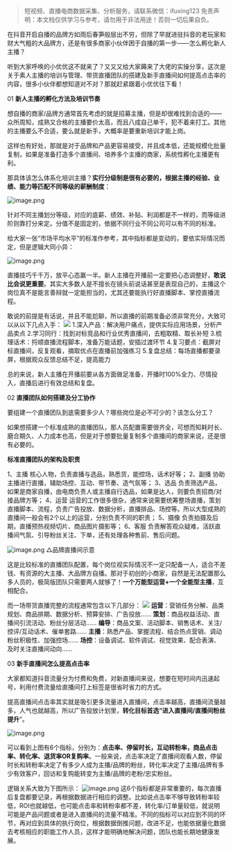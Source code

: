 

> 短视频、直播电商数据采集、分析服务，请联系微信：ifuxing123
> 免责声明：本文档仅供学习与参考，请勿用于非法用途！否则一切后果自负。



在抖音开启自播的品牌方如雨后春笋般层出不穷，但除了早就进驻抖音的老玩家和财大气粗的大品牌方，还是有很多商家小伙伴困于自播的第一步——怎么孵化新人主播？

听到大家呼唤的小优优这不就来了？又又又给大家薅来了大佬的实操分享，这次是关于素人主播的培训与管理、带货直播团队的搭建及新手直播间如何提高点击率的内容，很多小伙伴都想知道对不对？那就赶紧跟着小优优往下看！

01
**新人主播的孵化方法及培训节奏**

想自播的商家/品牌方通常首先考虑的就是招募主播，但是却很难找到合适的——众所周知，成熟又合格的主播要价太高，而且八成自己单干，犯不着来打工。其他的主播要么不合适，要么就是新手，大概率是要重新培训才能上岗。

这样也有好处，那就是对于品牌和产品更容易接受，并且成本低，还能规模化批量复制，如果是准备打造多个直播间、培养多个主播的商家，系统性孵化主播更有利。

那具体该怎么体系化培训主播？**实行分级制是很有必要的，根据主播的经验、业绩、能力等匹配不同等级的薪酬制度**：

![image.png](https://cdn.nlark.com/yuque/0/2021/png/97322/1621838145783-267f5f9f-bd57-4cfe-95ee-fdace08a6cb9.png#clientId=ud2ccae6f-8a7c-4&from=paste&height=202&id=u710551cf&margin=%5Bobject%20Object%5D&name=image.png&originHeight=404&originWidth=603&originalType=binary&size=136499&status=done&style=none&taskId=u68be6e2d-00b2-4aa0-a4fc-0c36c9d8d68&width=301.5)

针对不同主播划分等级，对应的底薪、绩效、补贴、利润都是不一样的，而等级进阶则靠打分来定。分值不是固定的，依据不同行业不同公司可以有不同的标准。

给大家一张“市场平均水平”的标准作参考，其中指标都是变动的，要依实际情况而定，但是逻辑大同小异：

![image.png](https://cdn.nlark.com/yuque/0/2021/png/97322/1621838154901-cfffaee7-628c-4871-858b-29d2e729dd31.png#clientId=ud2ccae6f-8a7c-4&from=paste&height=214&id=u5c12fcf9&margin=%5Bobject%20Object%5D&name=image.png&originHeight=428&originWidth=638&originalType=binary&size=165477&status=done&style=none&taskId=ua135cdf0-e793-4c4d-a55f-4200f45ba7c&width=319)

直播技巧千千万，放平心态赢一半。新人主播在开播前一定要把心态调整好，**敢说比会说更重要**。其实大多数人是不擅长在镜头前说话甚至是表现自己的，主播这个岗位真不是能言善辩就一定能担当的，尤其还要能执行好直播脚本、掌控直播流程。

敢说的前提是有话说，并且不能尬聊，所以直播的前期准备必须非常充分，大致可以从以下几点入手：
![](https://cdn.nlark.com/yuque/0/2021/gif/97322/1621838122745-e8c63009-8868-428d-ab5d-18edea046884.gif#clientId=ud2ccae6f-8a7c-4&from=paste&height=23&id=ufd0fe63c&margin=%5Bobject%20Object%5D&originHeight=46&originWidth=306&originalType=url&status=done&style=none&taskId=u58e9f0ce-8d3f-4aa4-af1b-c5746f11257&width=153)
1.深入产品：解决用户痛点，提供实际应用场景，分析产品卖点
2.学习同行：找到对标竞品和行业优秀直播间，去粗取精、取长补短
3.梳理话术：捋顺直播流程脚本，准备万能话题，安插过渡环节
4.复习要点：截屏对标直播间，反复观看，摘取优点在直播前加强练习
5.复盘总结：每场直播都要录屏，根据观众反馈总结不足，提高能力

总的来说，新人主播在开播前要从各方面做足准备，开播时100%全力、尽情投入，直播后进行有效总结和复盘。

02
**直播团队如何搭建及分工协作**

要组建一个直播团队到底需要多少人？哪些岗位是必不可少的？该怎么分工？

如果想搭建一个标准成熟的直播团队，那人员配置需要很齐全，可想而知耗时长、磨合期久、人力成本也高，但是对于想要批量复制多个直播间的商家来说，还是很有必要的。

**标准直播团队的架构及职责**


1、主播
核心人物，负责直播与选品，熟悉货，能控场，话术好等；
2、副播
协助主播进行直播，辅助场控、互动、带节奏、造气氛等；
3、选品
负责筛选产品，如果是商家自播，由电商负责人或主播自行选品，如果是达人，则要负责招商/对接品牌方等；
4、运营
运营的工作很多很杂，通常来说需要统筹整场直播，策划直播脚本、流程，负责广告投放、数据分析，直播排品、场控等。所以大型成熟的直播间一般会有2个以上的运营，分别负责不同的职责；
5、摄像
负责拍摄及后期，直播预热视频切片、商品图片摄影等；
6、客服
负责解答观众疑难，活跃直播间气氛、引导粉丝关注、下单，还有处理各种售前、售后问题。

![image.png](https://cdn.nlark.com/yuque/0/2021/png/97322/1621838183743-b5b5aacb-0fa0-47b0-b33e-2c39369a3c1a.png#clientId=ud2ccae6f-8a7c-4&from=paste&height=1023&id=u407b5d7a&margin=%5Bobject%20Object%5D&name=image.png&originHeight=2045&originWidth=1080&originalType=binary&size=2861931&status=done&style=none&taskId=u4c9af556-e78e-44e4-af49-d750fd75212&width=540)
△品牌直播间示意

这是比较标准的直播团队配置，每个岗位视实际情况不一定只配备一人，适合不差钱、有资源的大主播、大品牌方自播。那对于初创的小商家，自然是无法配置那么多人员的，极简版团队只需要两人就够了！**一个万能型运营+一个全能型主播**，互相配合。

而一场带货直播完整的流程通常包含以下几部分：
![](https://cdn.nlark.com/yuque/0/2021/gif/97322/1621838123664-e7bdf978-c1da-4ae5-a3b0-8b111af44e8b.gif#clientId=ud2ccae6f-8a7c-4&from=paste&height=23&id=u3f655d2e&margin=%5Bobject%20Object%5D&originHeight=46&originWidth=306&originalType=url&status=done&style=none&taskId=ua8560339-0dbe-41d0-8923-8bb01384f39&width=153)
**运营**：营销任务分解、品类规划、商品排期、数据分析、预算安排、广告投放……
**策划**：商品权益活动、直播间引流活动、粉丝分层活动……
**编导**：商品文案、活动脚本、销售话术、关注/控评/互动话术、催单套路……
**主播**：熟悉产品、掌握流程、结合热点营销、调动粉丝积极性、加强控场……
**场控**：设备调试、软件调试、视觉效果、配合表演、及时关注直播间动向……

03
**新手直播间怎么提高点击率**

大家都知道抖音流量分为付费和免费，对新直播间来说，想要在短时间内迅速起号，利用付费流量给直播间打上标签是很省时省力的方式。

提高直播间点击率其实就是吸引更多流量进入直播间，点击率越高，直播间流量越多，人气也就越高，所以广告投放计划里，**转化目标首选“进入直播间/直播间粉丝提升**”。

![image.png](https://cdn.nlark.com/yuque/0/2021/png/97322/1621838198611-7f73cf3e-f6ad-47bc-9dbd-111a10ff1bb6.png#clientId=ud2ccae6f-8a7c-4&from=paste&height=169&id=ub398cd6c&margin=%5Bobject%20Object%5D&name=image.png&originHeight=337&originWidth=538&originalType=binary&size=99155&status=done&style=none&taskId=uce8d11ad-4751-43d1-be2a-846182eed38&width=269)

可以看到上图有6个指标，分别为：**点击率、停留时长，互动转粉率，商品点击率、转化率、退货率OR复购率**。一般来说，点击率决定了直播间观看人数，停留时长和转粉率决定了有多少人成为主播/品牌的粉丝，转化率决定了主播/品牌有多少有效客户，回访和复购能转变为主播/品牌的老粉/忠实粉丝。
 
逻辑关系大致为下图所示：
![image.png](https://cdn.nlark.com/yuque/0/2021/png/97322/1621838205887-c736c3a2-f0b7-4208-bb77-d877464b4cac.png#clientId=ud2ccae6f-8a7c-4&from=paste&height=144&id=u269a5611&margin=%5Bobject%20Object%5D&name=image.png&originHeight=287&originWidth=566&originalType=binary&size=17326&status=done&style=none&taskId=uffdcddd9-c44c-45da-a305-26f120137db&width=283)
这6个指标都是非常重要的，每次直播后复盘都要记录，再根据数据进行相应的调整。比如说点击率不够导致转粉率较低，ROI也就越低，也可能点击率和转粉率都不差，转化率/订单量较低，就说明可能是产品问题或者是进入直播间的流量不精准。不同的指标可以对应到不同的环节，再对应到具体的执行岗位，根据数据倒推问题，改进不足，也能依据量化数据去考核相应的职能工作人员，这样才能明确地解决问题，团队也能长期地健康发展。
